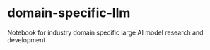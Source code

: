# domain-specific-llm
Notebook for industry domain specific large AI model research and development
